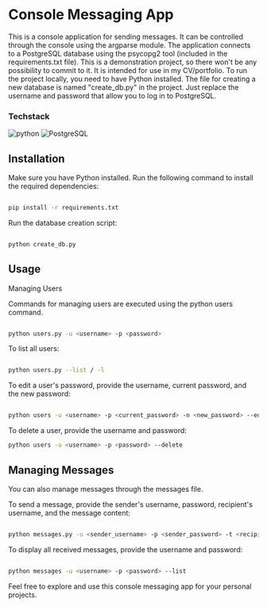 
# Console Messaging App

This is a console application for sending messages. It can be controlled through the console using the argparse module. The application connects to a PostgreSQL database using the psycopg2 tool (included in the requirements.txt file). This is a demonstration project, so there won't be any possibility to commit to it. It is intended for use in my CV/portfolio. To run the project locally, you need to have Python installed. The file for creating a new database is named "create_db.py" in the project. Just replace the username and password that allow you to log in to PostgreSQL.

### Techstack
![python](https://user-images.githubusercontent.com/25181517/183423507-c056a6f9-1ba8-4312-a350-19bcbc5a8697.png) ![PostgreSQL](https://user-images.githubusercontent.com/25181517/117208740-bfb78400-adf5-11eb-97bb-09072b6bedfc.png)
## Installation

Make sure you have Python installed. Run the following command to install the required dependencies:

```bash

pip install -r requirements.txt
```
Run the database creation script:

```bash

python create_db.py
```
## Usage
Managing Users

Commands for managing users are executed using the python users command.

```bash

python users.py -u <username> -p <password>
```
To list all users:

```bash

python users.py --list / -l
```
To edit a user's password, provide the username, current password, and the new password:

```bash

python users -u <username> -p <current_password> -n <new_password> --edit
```
To delete a user, provide the username and password:

```bash
python users -u <username> -p <password> --delete
```
## Managing Messages

You can also manage messages through the messages file.

To send a message, provide the sender's username, password, recipient's username, and the message content:

```bash

python messages.py -u <sender_username> -p <sender_password> -t <recipient_username> -s <message_content>
```
To display all received messages, provide the username and password:

```bash

python messages -u <username> -p <password> --list
```
Feel free to explore and use this console messaging app for your personal projects.
